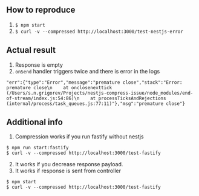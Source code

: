 ## How to reproduce

1. `$ npm start`
2. `$ curl -v --compressed http://localhost:3000/test-nestjs-error`

## Actual result

1. Response is empty
2. `onSend` handler triggers twice and there is error in the logs
```
"err":{"type":"Error","message":"premature close","stack":"Error: premature close\n    at onclosenexttick (/Users/s.n.grigorev/Projects/nestjs-compress-issue/node_modules/end-of-stream/index.js:54:86)\n    at processTicksAndRejections (internal/process/task_queues.js:77:11)"},"msg":"premature close"}
```

## Additional info

1. Compression works if you run fastify without nestjs
```
$ npm run start:fastify
$ curl -v --compressed http://localhost:3000/test-fastify
```
2. It works if you decrease response payload.
3. It works if response is sent from controller
```
$ npm start
$ curl -v --compressed http://localhost:3000/test-fastify
```